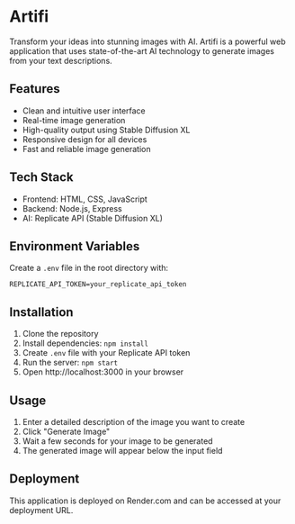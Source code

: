 # Artifi

Transform your ideas into stunning images with AI. Artifi is a powerful web application that uses state-of-the-art AI technology to generate images from your text descriptions.

## Features
- Clean and intuitive user interface
- Real-time image generation
- High-quality output using Stable Diffusion XL
- Responsive design for all devices
- Fast and reliable image generation

## Tech Stack
- Frontend: HTML, CSS, JavaScript
- Backend: Node.js, Express
- AI: Replicate API (Stable Diffusion XL)

## Environment Variables
Create a `.env` file in the root directory with:
```
REPLICATE_API_TOKEN=your_replicate_api_token
```

## Installation
1. Clone the repository
2. Install dependencies: `npm install`
3. Create `.env` file with your Replicate API token
4. Run the server: `npm start`
5. Open http://localhost:3000 in your browser

## Usage
1. Enter a detailed description of the image you want to create
2. Click "Generate Image"
3. Wait a few seconds for your image to be generated
4. The generated image will appear below the input field

## Deployment
This application is deployed on Render.com and can be accessed at your deployment URL.
